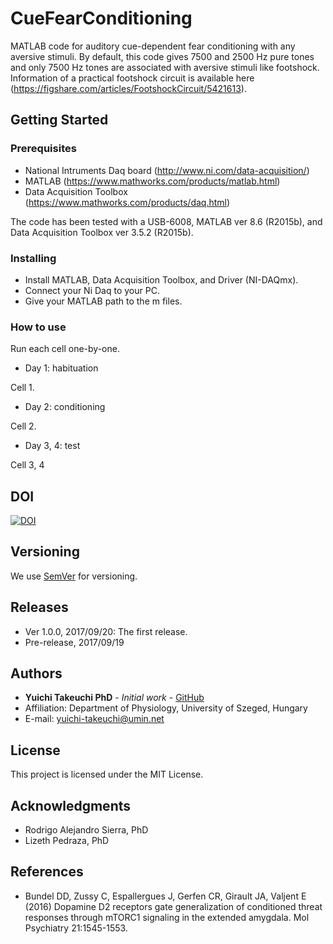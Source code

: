 # CueFearConditioning
MATLAB code for auditory cue-dependent fear conditioning with any aversive stimuli. By default, this code gives 7500 and 2500 Hz pure tones and only 7500 Hz tones are associated with aversive stimuli like footshock. Information of a practical footshock circuit is available here (https://figshare.com/articles/FootshockCircuit/5421613).

## Getting Started

### Prerequisites
* National Intruments Daq board (http://www.ni.com/data-acquisition/)
* MATLAB (https://www.mathworks.com/products/matlab.html)
* Data Acquisition Toolbox (https://www.mathworks.com/products/daq.html)

The code has been tested with a USB-6008, MATLAB ver 8.6 (R2015b), and Data Acquisition Toolbox ver 3.5.2 (R2015b).

### Installing
* Install MATLAB, Data Acquisition Toolbox, and Driver (NI-DAQmx).
* Connect your Ni Daq to your PC.
* Give your MATLAB path to the m files.

### How to use
Run each cell one-by-one.

* Day 1: habituation

Cell 1.

* Day 2: conditioning

Cell 2.

* Day 3, 4: test

Cell 3, 4

## DOI
[![DOI](https://zenodo.org/badge/104112493.svg)](https://zenodo.org/badge/latestdoi/104112493)

## Versioning
We use [SemVer](http://semver.org/) for versioning.

## Releases
* Ver 1.0.0, 2017/09/20: The first release.
* Pre-release, 2017/09/19

## Authors
* **Yuichi Takeuchi PhD** - *Initial work* - [GitHub](https://github.com/yuichi-takeuchi)
* Affiliation: Department of Physiology, University of Szeged, Hungary
* E-mail: yuichi-takeuchi@umin.net

## License
This project is licensed under the MIT License.

## Acknowledgments
* Rodrigo Alejandro Sierra, PhD
* Lizeth Pedraza, PhD

## References
* Bundel DD, Zussy C, Espallergues J, Gerfen CR, Girault JA, Valjent E (2016) Dopamine D2 receptors gate generalization of conditioned threat responses through mTORC1 signaling in the extended amygdala. Mol Psychiatry 21:1545-1553.
